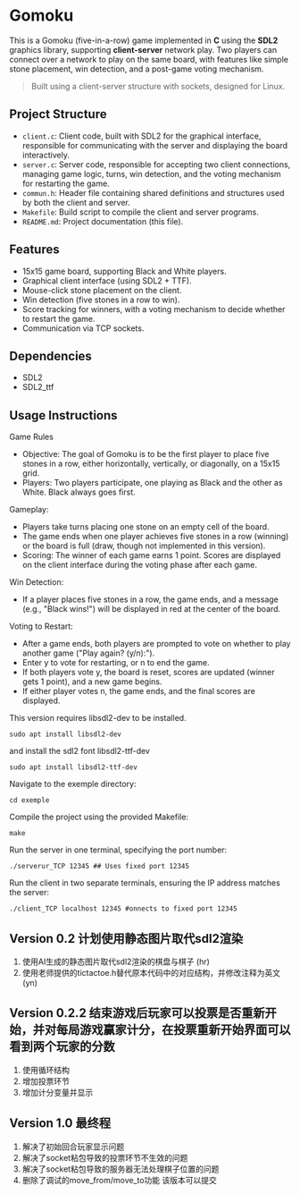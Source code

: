 # Gomoku

This is a Gomoku (five-in-a-row) game implemented in **C** using the **SDL2** graphics library, supporting **client-server** network play. Two players can connect over a network to play on the same board, with features like simple stone placement, win detection, and a post-game voting mechanism.

> Built using a client-server structure with sockets, designed for Linux.

## Project Structure

- `client.c`: Client code, built with SDL2 for the graphical interface, responsible for communicating with the server and displaying the board interactively.
- `server.c`: Server code, responsible for accepting two client connections, managing game logic, turns, win detection, and the voting mechanism for restarting the game.
- `commun.h`: Header file containing shared definitions and structures used by both the client and server.
- `Makefile`: Build script to compile the client and server programs.
- `README.md`: Project documentation (this file).

## Features

- 15x15 game board, supporting Black and White players.
- Graphical client interface (using SDL2 + TTF).
- Mouse-click stone placement on the client.
- Win detection (five stones in a row to win).
- Score tracking for winners, with a voting mechanism to decide whether to restart the game.
- Communication via TCP sockets.

## Dependencies

- SDL2
- SDL2_ttf

## Usage Instructions

Game Rules
- Objective: The goal of Gomoku is to be the first player to place five stones in a row, either horizontally, vertically, or diagonally, on a 15x15 grid.
- Players: Two players participate, one playing as Black and the other as White. Black always goes first.

Gameplay:
- Players take turns placing one stone on an empty cell of the board.
- The game ends when one player achieves five stones in a row (winning) or the board is full (draw, though not implemented in this version).
- Scoring: The winner of each game earns 1 point. Scores are displayed on the client interface during the voting phase after each game.

Win Detection:
- If a player places five stones in a row, the game ends, and a message (e.g., "Black wins!") will be displayed in red at the center of the board.

Voting to Restart:
- After a game ends, both players are prompted to vote on whether to play another game ("Play again? (y/n):").
- Enter y to vote for restarting, or n to end the game.
- If both players vote y, the board is reset, scores are updated (winner gets 1 point), and a new game begins.
- If either player votes n, the game ends, and the final scores are displayed.

This version requires libsdl2-dev to be installed.
```
sudo apt install libsdl2-dev
```

and install the sdl2 font libsdl2-ttf-dev
```
sudo apt install libsdl2-ttf-dev
```

Navigate to the exemple directory:
```
cd exemple
```

Compile the project using the provided Makefile:
```
make
```

Run the server in one terminal, specifying the port number:
```
./serverur_TCP 12345 ## Uses fixed port 12345
```
Run the client in two separate terminals, ensuring the IP address matches the server:
```
./client_TCP localhost 12345 #onnects to fixed port 12345
```

## Version 0.2 计划使用静态图片取代sdl2渲染
1. 使用AI生成的静态图片取代sdl2渲染的棋盘与棋子 (hr)
2. 使用老师提供的tictactoe.h替代原本代码中的对应结构，并修改注释为英文(yn) 

## Version 0.2.2 结束游戏后玩家可以投票是否重新开始，并对每局游戏赢家计分，在投票重新开始界面可以看到两个玩家的分数
1. 使用循环结构
2. 增加投票环节
3. 增加计分变量并显示

## Version 1.0 最终程
1. 解决了初始回合玩家显示问题
2. 解决了socket粘包导致的投票环节不生效的问题
3. 解决了socket粘包导致的服务器无法处理棋子位置的问题
4. 删除了调试的move_from/move_to功能
该版本可以提交
